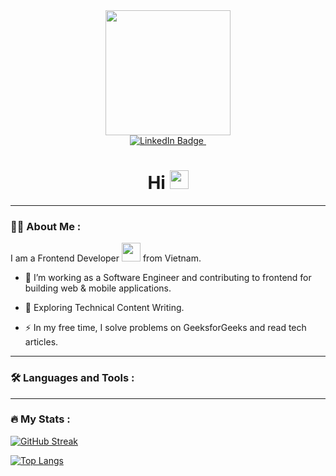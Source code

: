 <div id="header" align="center">
  <img src="https://media.giphy.com/media/o0vwzuFwCGAFO/giphy.gif" width="200"/>
</div>

<div id="badges" align="center">
  <a href="https://www.linkedin.com/in/quyenlt1812/" target="_blank">
    <img src="https://img.shields.io/badge/Linkedin-blue?style=flat&logo=linkedin&logoColor=white" alt="LinkedIn Badge"/>
  </a>
  <img src="https://komarev.com/ghpvc/?username=quyenlt&style=flat-square&color=blue" alt=""/>
</div>

<h1 align="center">
  Hi
  <img src="https://media.giphy.com/media/hvRJCLFzcasrR4ia7z/giphy.gif" width="30px"/>
</h1>

---

### :woman_technologist: About Me :
I am a Frontend Developer <img src="https://media.giphy.com/media/WUlplcMpOCEmTGBtBW/giphy.gif" width="30"> from Vietnam.

- :telescope: I’m working as a Software Engineer and contributing to frontend for building web & mobile applications.

- :seedling: Exploring Technical Content Writing.

- :zap: In my free time, I solve problems on GeeksforGeeks and read tech articles.
---

### :hammer_and_wrench: Languages and Tools :

---

### :fire: My Stats :
[![GitHub Streak](http://github-readme-streak-stats.herokuapp.com?user=quyenlt1812&theme=react&hide_border=true&date_format=M%20j%5B%2C%20Y%5D)](https://git.io/streak-stats)

[![Top Langs](https://github-readme-stats.vercel.app/api/top-langs/?username=quyenlt1812&layout=compact&theme=react&hide_border=true&count_private=true)](https://github.com/anuraghazra/github-readme-stats)

